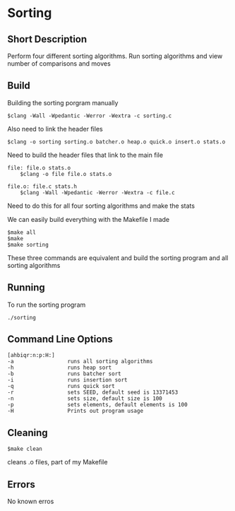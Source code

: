 # Sorting

## Short Description
Perform four different sorting algorithms. Run sorting algorithms and view number of comparisons and moves

## Build
Building the sorting porgram manually
```
$clang -Wall -Wpedantic -Werror -Wextra -c sorting.c
```
Also need to link the header files
```
$clang -o sorting sorting.o batcher.o heap.o quick.o insert.o stats.o
```
Need to build the header files that link to the main file
```
file: file.o stats.o
    $clang -o file file.o stats.o

file.o: file.c stats.h
    $clang -Wall -Wpedantic -Werror -Wextra -c file.c
```
Need to do this for all four sorting algorithms and make the stats

We can easily build everything with the Makefile I made
```
$make all
$make 
$make sorting
```
These three commands are equivalent and build the sorting program and all sorting algorithms

## Running
To run the sorting program
```
./sorting
```

## Command Line Options
```
[ahbiqr:n:p:H:]
-a                 runs all sorting algorithms
-h                 runs heap sort
-b                 runs batcher sort
-i                 runs insertion sort
-q                 runs quick sort
-r                 sets SEED, default seed is 13371453
-n                 sets size, default size is 100
-p                 sets elements, default elements is 100
-H                 Prints out program usage 
```

## Cleaning
```
$make clean
```
cleans .o files, part of my Makefile

## Errors
No known erros



